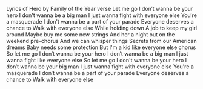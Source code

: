 Lyrics of Hero by Family of the Year
verse
Let me go
I don′t wanna be your hero
I don't wanna be a big man
I just wanna fight with everyone else
You′re a masquerade
I don't wanna be a part of your parade
Everyone deserves a chance to
Walk with everyone else
While holding down
A job to keep my girl around
Maybe buy me some new strings
And her a night out on the weekend
pre-chorus
And we can whisper things
Secrets from our American dreams
Baby needs some protection
But I'm a kid like everyone else
chorus
So let me go
I don′t wanna be your hero
I don′t wanna be a big man
I just wanna fight like everyone else
So let me go
I don't wanna be your hero
I don′t wanna be your big man
I just wanna fight with everyone else
You're a masquerade
I don′t wanna be a part of your parade
Everyone deserves a chance to
Walk with everyone else
